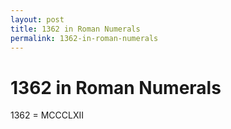 ```yaml
---
layout: post
title: 1362 in Roman Numerals
permalink: 1362-in-roman-numerals
---
```


# 1362 in Roman Numerals

1362 = MCCCLXII
